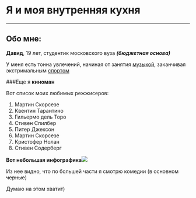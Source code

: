 # Я и моя внутренняя кухня
___

## Обо мне:

**Давид**, 19 лет, студентик московского вуза _**(бюджетная основа)**_

У меня есть тонна увлечений, начиная от занятия [музыкой](https://www.youtube.com/watch?v=0qobAo-Eg10),
заканчивая экстримальным [спортом](https://www.youtube.com/watch?v=wnQGbijiksA)

###Еще я **киноман** 

Вот  список моих любимых режжисеров:
1. Мартин Скорсезе
2. Квентин Тарантино
3. Гильермо дель Торо
4. Стивен Спилбер 
5. Питер Джексон 
6. Мартин Скорсезе 
7. Кристофер Нолан 
8. Стивен Содерберг

**Вот небольшая инфографика**![](https://avatars.mds.yandex.net/get-images-cbir/7737039/dgrjYMa30tATfFhAKhfgLg4709/ocr)

Из нее видно, что по большей части я смотрю комедии (в основном ~~черные~~)

Думаю на этом хватит)